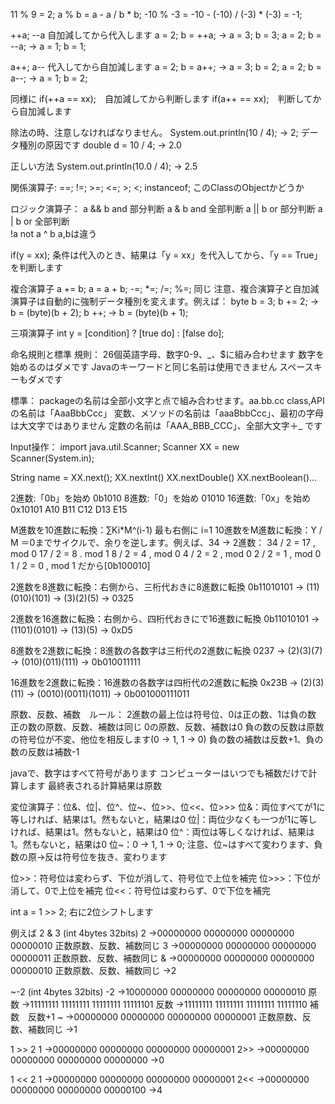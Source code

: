 11 % 9 = 2;
a % b = a - a / b * b;
-10 % -3 = -10 - (-10) / (-3) * (-3) = -1;

++a; --a 自加減してから代入します
a = 2; b = ++a; -> a = 3; b = 3;
a = 2; b = --a; -> a = 1; b = 1;

a++; a-- 代入してから自加減します
a = 2; b = a++; -> a = 3; b = 2;
a = 2; b = a--; -> a = 1; b = 2;

同様に
if(++a == xx);　自加減してから判断します
if(a++ == xx);　判断してから自加減します

除法の時、注意しなければなりません。
System.out.println(10 / 4); -> 2; データ種別の原因です
double d = 10 / 4; -> 2.0

正しい方法
System.out.println(10.0 / 4); -> 2.5

関係演算子:
==; !=; >=; <=; >; <;
instanceof; このClassのObjectかどうか

ロジック演算子：
a && b		and			部分判断
a & b		and			全部判断
a || b			or				部分判断
a | b 		or				全部判断		
!a 			not
a ^ b		a,bは違う

if(y = xx); 条件は代入のとき、結果は「y = xx」を代入してから、「y == True」を判断します

複合演算子
a += b; a = a + b;
-=; *=; /=; %=; 同じ
注意、複合演算子と自加減演算子は自動的に強制データ種別を変えます。例えば：
byte b = 3;
b += 2; -> b = (byte)(b + 2);
b ++; -> b = (byte)(b + 1);

三項演算子
int y = [condition] ? [true do] : [false do];

命名規則と標準
規則：
26個英語字母、数字0-9、_、$に組み合わせます
数字を始めるのはダメです
Javaのキーワードと同じ名前は使用できません
スペースキーもダメです

標準：
packageの名前は全部小文字と点で組み合わせます。aa.bb.cc
class,APIの名前は「AaaBbbCcc」
変数、メソッドの名前は「aaaBbbCcc」、最初の字母は大文字ではありません
定数の名前は「AAA_BBB_CCC」、全部大文字＋_ です

Input操作：
import java.util.Scanner;
Scanner XX = new Scanner(System.in);

String name = XX.next();
XX.nextInt()	XX.nextDouble()	XX.nextBoolean()...

2進数:「0b」を始め 0b1010
8進数:「0」を始め 01010
16進数:「0x」を始め 0x10101 A10 B11 C12 D13 E15

M進数を10進数に転換：∑Ki*M^(i-1) 最も右側に i=1
10進数をM進数に転換：Y / M ＝0までサイクルで、余りを逆します。例えば、34 -> 2進数：
34 / 2 = 17 , mod 0
17 / 2 = 8 . mod 1
8 / 2 = 4 , mod 0
4 / 2 = 2 , mod 0
2 / 2 = 1 , mod 0
1 / 2 = 0 , mod 1
だから[0b100010]

2進数を8進数に転換：右側から、三桁代おきに8進数に転換
0b11010101 -> (11)(010)(101) -> (3)(2)(5) -> 0325

2進数を16進数に転換：右側から、四桁代おきにで16進数に転換
0b11010101 -> (1101)(0101) -> (13)(5) -> 0xD5

8進数を2進数に転換：8進数の各数字は三桁代の2進数に転換
0237 -> (2)(3)(7) -> (010)(011)(111) -> 0b010011111

16進数を2進数に転換：16進数の各数字は四桁代の2進数に転換
0x23B -> (2)(3)(11) -> (0010)(0011)(1011) -> 0b001000111011

原数、反数、補数　ルール：
2進数の最上位は符号位、0は正の数、1は負の数
正の数の原数、反数、補数は同じ
0の原数、反数、補数は0
負の数の反数は原数の符号位が不変、他位を相反します(0 -> 1, 1 -> 0)
負の数の補数は反数+1、負の数の反数は補数-1

javaで、数字はすべて符号があります
コンピューターはいつでも補数だけで計算します
最終表される計算結果は原数

変位演算子：位&、位|、位^、位~、位>>、位<<、位>>>
位&：両位すべてが1に等しければ、結果は1。然もないと，結果は0
位|：両位少なくも一つが1に等しければ、結果は1。然もないと，結果は0
位^：両位は等しくなければ、結果は1。然もないと，結果は0
位~：0 -> 1, 1 -> 0;
注意、位~はすべて変わります、負数の原->反は符号位を抜き、変わります


位>>：符号位は変わらず、下位が消して、符号位で上位を補完
位>>>：下位が消して、0で上位を補完
位<<：符号位は変わらず、0で下位を補完

int a = 1 >> 2; 右に2位シフトします

例えば
2 & 3 (int 4bytes 32bits)
2	->00000000 00000000 00000000 00000010	正数原数、反数、補数同じ
3	->00000000 00000000 00000000 00000011	正数原数、反数、補数同じ
&	->00000000 00000000 00000000 00000010	正数原数、反数、補数同じ
	->2

~-2 (int 4bytes 32bits)
-2	->10000000 00000000 00000000 00000010	原数
		->11111111 11111111 11111111 11111101	反数
		->11111111 11111111 11111111 11111110	補数　反数+1
~		->00000000 00000000 00000000 00000001	正数原数、反数、補数同じ
		->1

1 >> 2
1		->00000000 00000000 00000000 00000001
2>>	->00000000 00000000 00000000 00000000
		->0

1 << 2
1		->00000000 00000000 00000000 00000001
2<<	->00000000 00000000 00000000 00000100
		->4

